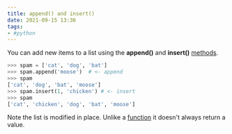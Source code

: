```yaml
---
title: append() and insert()
date: 2021-09-15 13:36
tags:
- #python
---
```


You can add new items to a list using the **append()** and **insert()** [methods](20210915132936-methods.md).

```python
>>> spam = ['cat', 'dog', 'bat']
>>> spam.append('moose')  # <- append
>>> spam
['cat', 'dog', 'bat', 'moose']
>>> spam.insert(1, 'chicken') # <- insert
>>> spam
['cat', 'chicken', 'dog', 'bat', 'moose']
```

Note the list is modified in place. Unlike a
[function](20210912120056-functions.md) it doesn't always return a value.

